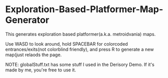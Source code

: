 # Exploration-Based-Platformer-Map-Generator
This generates exploration based platformer(a.k.a. metroidvania) maps.

Use WASD to look around, hold SPACEBAR for colorcoded entrances/exits(not colorblind friendly), and press R to generate a new map(just relaods the page.

NOTE: globalStuff.txt has some stuff I used in the Derisory Demo. If it's made by me, you're free to use it.
